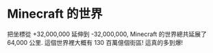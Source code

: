 # Minecraft 的世界

把坐標從 +32,000,000 延伸到 -32,000,000, Minecraft 的世界總共延展了 64,000 公里.
這個世界裡大概有 130 百萬億個街區! 這真的多到爆!
